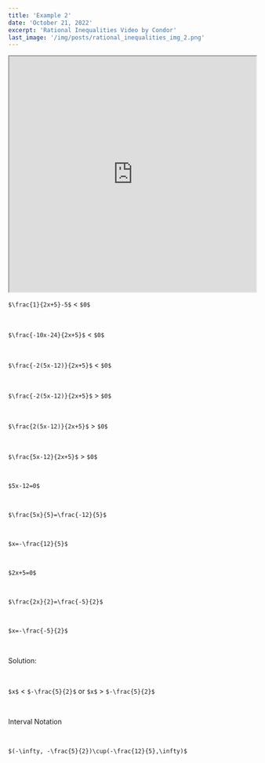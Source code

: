 ```yaml
---
title: 'Example 2'
date: 'October 21, 2022'
excerpt: 'Rational Inequalities Video by Condor'
last_image: '/img/posts/rational_inequalities_img_2.png'
---
```


<iframe src="https://drive.google.com/file/d/13EGyD0uGqB1SAw7gIfdP8wQujHNUV3zf/preview" width="100%" height="480" allow="autoplay"></iframe>

<br>

`$\frac{1}{2x+5}-5$` < `$0$`

<br>

`$\frac{-10x-24}{2x+5}$` < `$0$`

<br>

`$\frac{-2(5x-12)}{2x+5}$` < `$0$`

<br>

`$\frac{-2(5x-12)}{2x+5}$` > `$0$`

<br>

`$\frac{2(5x-12)}{2x+5}$` > `$0$`

<br>

`$\frac{5x-12}{2x+5}$` > `$0$`

<br>

`$5x-12=0$`

<br>

`$\frac{5x}{5}=\frac{-12}{5}$`

<br>

`$x=-\frac{12}{5}$`

<br>

`$2x+5=0$`

<br>

`$\frac{2x}{2}=\frac{-5}{2}$`

<br>

`$x=-\frac{-5}{2}$`

<br>

Solution:

<br>

`$x$` < `$-\frac{5}{2}$` or `$x$` > `$-\frac{5}{2}$` 

<br>

Interval Notation

<br>

`$(-\infty, -\frac{5}{2})\cup(-\frac{12}{5},\infty)$`

<br>
